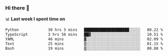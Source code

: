 ### Hi there 👋

<!--
**DBvc/DBvc** is a ✨ _special_ ✨ repository because its `README.md` (this file) appears on your GitHub profile.

Here are some ideas to get you started:

- 🔭 I’m currently working on ...
- 🌱 I’m currently learning ...
- 👯 I’m looking to collaborate on ...
- 🤔 I’m looking for help with ...
- 💬 Ask me about ...
- 📫 How to reach me: ...
- 😄 Pronouns: ...
- ⚡ Fun fact: ...
-->

📊 **Last week I spent time on**
<!--START_SECTION:waka-->

```txt
Python             30 hrs 5 mins   ████████████████████░░░░░   80.22 %
TypeScript         3 hrs 56 mins   ██▓░░░░░░░░░░░░░░░░░░░░░░   10.51 %
YAML               46 mins         ▓░░░░░░░░░░░░░░░░░░░░░░░░   02.09 %
Text               25 mins         ▒░░░░░░░░░░░░░░░░░░░░░░░░   01.15 %
Bash               19 mins         ▒░░░░░░░░░░░░░░░░░░░░░░░░   00.88 %
```

<!--END_SECTION:waka-->
